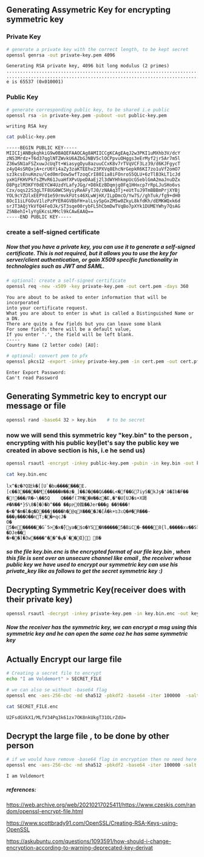 ## Generating Assymetric Key for encrypting symmetric key

### Private Key


```bash
# generate a private key with the correct length, to be kept secret
openssl genrsa -out private-key.pem 4096
```

    Generating RSA private key, 4096 bit long modulus (2 primes)
    .........................................................................................................................................................................++++
    ................................................................................................................................................................++++
    e is 65537 (0x010001)


### Public Key


```bash
# generate corresponding public key, to be shared i.e public
openssl rsa -in private-key.pem -pubout -out public-key.pem
```

    writing RSA key



```bash
cat public-key.pem
```

    -----BEGIN PUBLIC KEY-----
    MIICIjANBgkqhkiG9w0BAQEFAAOCAg8AMIICCgKCAgEAqJ2w3PKI1uMXhb3V/dcY
    zNS3Mrdz+T6d37qglNTZWvkU6AZbGJNBV5clOCPpvuOHggs3eErMyf2jr5Ar7m5l
    Z36wSN1aFSZxuwJcUqTt+WiasygOyu8azuuCCxK8v7rTVqVCF3Lz39/d6KJFgycT
    z4yQ4sSRQxjA+crU6Yi4aZy3zaKTEEhv23PXVq8EhcNrGepkR6KI7zo1uVf2omO7
    sz3kcsEnuKmzu/Ced0mrDow5wfTzoqCrI80Iia8iFOnroS5QLU+6zTlB3kLT1cJd
    yxH1FKHVPkfsZMvR61JuaHfXPvUpeDAaEj2l3dWYHhkmpUcGSeblGmA2maJnuDZx
    O8PgzlM3KFY0dEYCW4UzdYLafyJGg/+D8kEzBDqmjg0Fq1HHxcp7rRpLJuSHo6vs
    Czx/oqs22S3gLTF8UG0WC5HyiyReAFyTJ0/zNAAq3Tj+eUtTuJ9TmBBBmPrjXYBj
    YOL9cYZUlxEEPYd1e59rmvkFUts46XLwWjHX/ILpDmcO/Yw7S//ghTuk/fg9+dH0
    8OcI1iLFGOuV1lzPzPYER4GVBbFH+alLsySpGxZM5w0ZkyL8kfdKh/dEMKWQxk6d
    srJT3AQjYkVfQ4FeOJk/ST3sqe00rybFL5hCbmDwTVqBo7pXYk1DUMEYWhy7QsAG
    Z5NBehI+lyYgEKcsLMMcl9kCAwEAAQ==
    -----END PUBLIC KEY-----


### create a self-signed certificate

##### Now that you have a private key, you can use it to generate a self-signed certificate. This is not required, but it allows you to use the key for server/client authentication, or gain X509 specific functionality in technologies such as JWT and SAML. 


```bash
# optional: create a self-signed certificate
openssl req -new -x509 -key private-key.pem -out cert.pem -days 360
```

    You are about to be asked to enter information that will be incorporated
    into your certificate request.
    What you are about to enter is what is called a Distinguished Name or a DN.
    There are quite a few fields but you can leave some blank
    For some fields there will be a default value,
    If you enter '.', the field will be left blank.
    -----
    Country Name (2 letter code) [AU]:



```bash
# optional: convert pem to pfx
openssl pkcs12 -export -inkey private-key.pem -in cert.pem -out cert.pfx
```

    Enter Export Password:
    Can't read Password


## Generating Symmetric key to encrypt our message or file


```bash
openssl rand -base64 32 > key.bin    # to be secret
```

### now we will send this symmetric key "key.bin" to the person , encrypting with his public key(let's say the public key we created in above section is his, i.e he send us)


```bash
openssl rsautl -encrypt -inkey public-key.pem -pubin -in key.bin -out key.bin.enc
```


```bash
cat key.bin.enc
```

    lx^�z� ?Q䚹k�[[U`�bu����֔���E.[c��3�����M{�����W��z�_]��J�@��Q&���L<�f��G7iyS�kJş�'â�Ib�F��
    �!���/R�~\��5Q	Q���f(7M��W��z�E,�"�U[UJ�s+X謁#�N��*}S\8�]�)�b^��� ��pɝ0餼��Jer���g ��9���!�<�^�m�l�ԛ�D���j����h�׺@qX����J�[Ӑ�k+ʦ3؉Q�#�R���-���y���O��nT;��+qcJ�
    O� 5�e������G`5>�x�̎}ya�$o�YS�N �����5�BiC�-����8{l,�����xv��SӭU%�m�O
    �DJe��
    �>��]�3w����"��^�ܟ�`��Œ}	B�

##### so the file key.bin.enc is the encrypted format of our file key.bin , when this file is sent over an unsecure channel like email , the receiver whose public key we have used to encrypt our symmetric key can use his private_key like as follows to get the secret symmetric key :)

## Decrypting Symmetric Key(receiver does with their private key)


```bash
openssl rsautl -decrypt -inkey private-key.pem -in key.bin.enc -out key.bin
```

##### Now the receiver has the symmetric key, we can encrypt a msg using this symmetric key and he can open the same coz he has same symmetric key

## Actually Encrypt our large file


```bash
# Creating a secret file to encrypt
echo "I am Voldemort" > SECRET_FILE
```


```bash
# we can also se without -base64 flag
openssl enc -aes-256-cbc -md sha512 -pbkdf2 -base64 -iter 100000  -salt -in SECRET_FILE -out SECRET_FILE.enc -pass file:./key.bin
```


```bash
cat SECRET_FILE.enc
```

    U2FsdGVkX1/MLfV34Pq3k61zx7OK8nkUkgT31OLrZdU=


## Decrypt the large file  , to be done by other person


```bash
# if we would have remove -base64 flag in encryption then no need here too
openssl enc -aes-256-cbc -md sha512 -pbkdf2 -base64 -iter 100000 -salt -d -in SECRET_FILE.enc -pass file:./key.bin
```

    I am Voldemort


##### references:
https://web.archive.org/web/20210217025411/https://www.czeskis.com/random/openssl-encrypt-file.html

https://www.scottbrady91.com/OpenSSL/Creating-RSA-Keys-using-OpenSSL

https://askubuntu.com/questions/1093591/how-should-i-change-encryption-according-to-warning-deprecated-key-derivat


```bash

```
